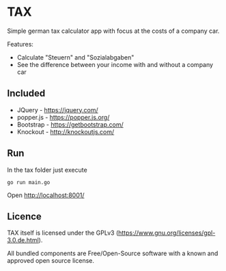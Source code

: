 # TAX

Simple german tax calculator app with focus at the costs of a company car.

Features:

* Calculate "Steuern" and "Sozialabgaben"
* See the difference between your income with and without a company car

## Included

* JQuery - <https://jquery.com/>
* popper.js - <https://popper.js.org/>
* Bootstrap - <https://getbootstrap.com/>
* Knockout - <http://knockoutjs.com/>

## Run

In the tax folder just execute

```Shell
go run main.go
```

Open <http://localhost:8001/>

## Licence

TAX itself is licensed under the GPLv3 (<https://www.gnu.org/licenses/gpl-3.0.de.html>).

All bundled components are Free/Open-Source software with a known and approved open source license.

